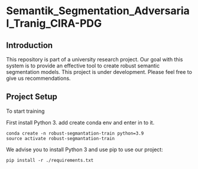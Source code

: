 # Semantik_Segmentation_Adversarial_Tranig_CIRA-PDG

## Introduction
This repository is part of a university research project. Our goal with this system is to provide an effective tool to create robust semantic segmentation models. This project is under development. Please feel free to give us recommendations.

## Project Setup
To start training

First install Python 3. add create conda env and enter in to it.

```
conda create -n robust-segmantation-train python=3.9
source activate robust-segmantation-train
```

We advise you to install Python 3 and use pip to use our project:

```
pip install -r ./requirements.txt
```
